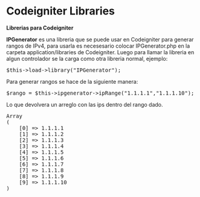 # Codeigniter Libraries
<b>Librerias para Codeigniter</b>

<b>IPGenerator</b> es una libreria que se puede usar en Codeigniter para generar rangos de IPv4, para usarla es necesesario colocar IPGenerator.php en la carpeta application/libraries de Codeigniter.
Luego para llamar la libreria en algun controlador se la carga como otra libreria normal, ejemplo:
<pre>
$this->load->library("IPGenerator");
</pre>
Para generar rangos se hace de la siguiente manera:
<pre>
$rango = $this->ipgenerator->ipRange("1.1.1.1","1.1.1.10");
</pre>
Lo que devolvera un arreglo con las ips dentro del rango dado.
<pre>
Array
(
    [0] => 1.1.1.1
    [1] => 1.1.1.2
    [2] => 1.1.1.3
    [3] => 1.1.1.4
    [4] => 1.1.1.5
    [5] => 1.1.1.6
    [6] => 1.1.1.7
    [7] => 1.1.1.8
    [8] => 1.1.1.9
    [9] => 1.1.1.10
)
</pre>
